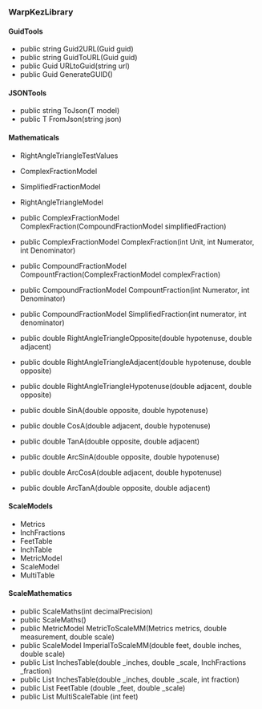 ### WarpKezLibrary

#### GuidTools

- public string Guid2URL(Guid guid)
- public string GuidToURL(Guid guid)
- public Guid URLtoGuid(string url)
- public Guid GenerateGUID()

#### JSONTools

- public string ToJson<T>(T model)
- public T FromJson<T>(string json)

#### Mathematicals

- RightAngleTriangleTestValues
- ComplexFractionModel
- SimplifiedFractionModel
- RightAngleTriangleModel

- public ComplexFractionModel ComplexFraction(CompoundFractionModel simplifiedFraction)
- public ComplexFractionModel ComplexFraction(int Unit, int Numerator, int Denominator)
- public CompoundFractionModel CompountFraction(ComplexFractionModel complexFraction)
- public CompoundFractionModel CompountFraction(int Numerator, int Denominator)
- public CompoundFractionModel SimplifiedFraction(int numerator, int denominator)
- public double RightAngleTriangleOpposite(double hypotenuse, double adjacent)
- public double RightAngleTriangleAdjacent(double hypotenuse, double opposite)
- public double RightAngleTriangleHypotenuse(double adjacent, double opposite)
- public double SinA(double opposite, double hypotenuse)
- public double CosA(double adjacent, double hypotenuse)
- public double TanA(double opposite, double adjacent)
- public double ArcSinA(double opposite, double hypotenuse)
- public double ArcCosA(double adjacent, double hypotenuse)
- public double ArcTanA(double opposite, double adjacent)


#### ScaleModels

- Metrics
- InchFractions
- FeetTable
- InchTable
- MetricModel
- ScaleModel
- MultiTable

#### ScaleMathematics

- public ScaleMaths(int decimalPrecision)
- public ScaleMaths()
- public MetricModel MetricToScaleMM(Metrics metrics, double measurement, double scale)
- public ScaleModel ImperialToScaleMM(double feet, double inches, double scale)
- public List<InchTable> InchesTable(double _inches, double _scale, InchFractions _fraction)
- public List<InchTable> InchesTable(double _inches, double _scale, int fraction)
- public List<FeetTable> FeetTable (double _feet, double _scale)
- public List<MultiTable> MultiScaleTable (int feet)